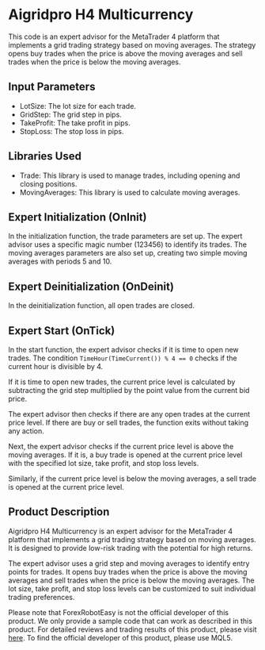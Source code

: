 # Aigridpro H4 Multicurrency

This code is an expert advisor for the MetaTrader 4 platform that implements a grid trading strategy based on moving averages. The strategy opens buy trades when the price is above the moving averages and sell trades when the price is below the moving averages.

## Input Parameters

- LotSize: The lot size for each trade.
- GridStep: The grid step in pips.
- TakeProfit: The take profit in pips.
- StopLoss: The stop loss in pips.

## Libraries Used

- Trade: This library is used to manage trades, including opening and closing positions.
- MovingAverages: This library is used to calculate moving averages.

## Expert Initialization (OnInit)

In the initialization function, the trade parameters are set up. The expert advisor uses a specific magic number (123456) to identify its trades. The moving averages parameters are also set up, creating two simple moving averages with periods 5 and 10.

## Expert Deinitialization (OnDeinit)

In the deinitialization function, all open trades are closed.

## Expert Start (OnTick)

In the start function, the expert advisor checks if it is time to open new trades. The condition `TimeHour(TimeCurrent()) % 4 == 0` checks if the current hour is divisible by 4.

If it is time to open new trades, the current price level is calculated by subtracting the grid step multiplied by the point value from the current bid price.

The expert advisor then checks if there are any open trades at the current price level. If there are buy or sell trades, the function exits without taking any action.

Next, the expert advisor checks if the current price level is above the moving averages. If it is, a buy trade is opened at the current price level with the specified lot size, take profit, and stop loss levels.

Similarly, if the current price level is below the moving averages, a sell trade is opened at the current price level.

## Product Description

Aigridpro H4 Multicurrency is an expert advisor for the MetaTrader 4 platform that implements a grid trading strategy based on moving averages. It is designed to provide low-risk trading with the potential for high returns.

The expert advisor uses a grid step and moving averages to identify entry points for trades. It opens buy trades when the price is above the moving averages and sell trades when the price is below the moving averages. The lot size, take profit, and stop loss levels can be customized to suit individual trading preferences.

Please note that ForexRobotEasy is not the official developer of this product. We only provide a sample code that can work as described in this product. For detailed reviews and trading results of this product, please visit [here](https://forexroboteasy.com/forex-robot-review/aigridpro-h4-multicurrency-review-of-a-robust-forex-software-with-low-risk-and-high-returns/). To find the official developer of this product, please use MQL5.
